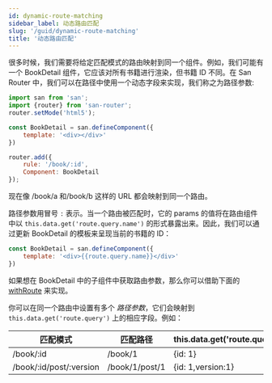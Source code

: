 ```yaml
---
id: dynamic-route-matching
sidebar_label: 动态路由匹配
slug: '/guid/dynamic-route-matching'
title: '动态路由匹配'
---
```



很多时候，我们需要将给定匹配模式的路由映射到同一个组件。例如，我们可能有一个 BookDetail 组件，它应该对所有书籍进行渲染，但书籍 ID 不同。在 San Router 中，我们可以在路径中使用一个动态字段来实现，我们称之为路径参数:

```javascript
import san from 'san';
import {router} from 'san-router';
router.setMode('html5');

const BookDetail = san.defineComponent({
  	template: '<div></div>'
})

router.add({
    rule: '/book/:id',
    Component: BookDetail
});
```

现在像 /book/a  和/book/b 这样的 URL 都会映射到同一个路由。

路径参数用冒号 `:` 表示。当一个路由被匹配时，它的 params 的值将在路由组件中以 `this.data.get('route.query.name')` 的形式暴露出来。因此，我们可以通过更新 BookDetail 的模板来呈现当前的书籍的 ID：

```javascript
const BookDetail = san.defineComponent({
  	template: '<div>{{route.query.name}}</div>'
})
```

如果想在 BookDetail 中的子组件中获取路由参数，那么你可以借助下面的 [withRoute](#嵌套路由) 来实现。

你可以在同一个路由中设置有多个 *路径参数*，它们会映射到 `this.data.get('route.query')` 上的相应字段。例如：

| 匹配模式                | 匹配路径       | this.data.get('route.query') |
| ----------------------- | -------------- | ---------------------------- |
| /book/:id               | /book/1        | {id: 1}                      |
| /book/:id/post/:version | /book/1/post/1 | {id: 1,version:1}            |
